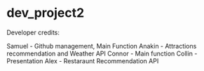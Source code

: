 # dev_project2

Developer credits:

Samuel - Github management, Main Function
Anakin - Attractions recommendation and Weather API
Connor - Main function
Collin - Presentation
Alex - Restaraunt Recommendation API

